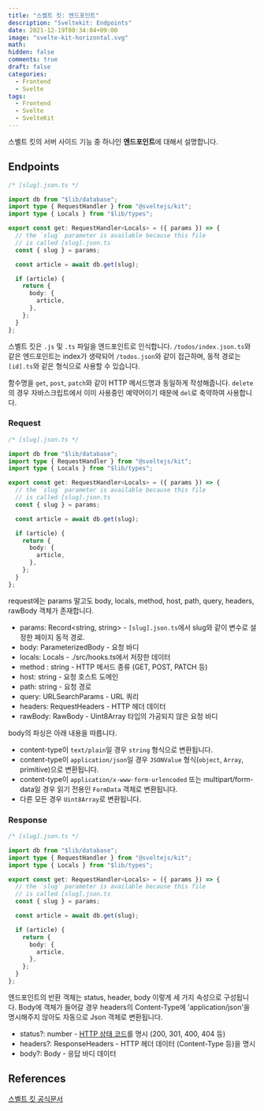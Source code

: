 ```yaml
---
title: "스벨트 킷: 엔드포인트"
description: "Sveltekit: Endpoints"
date: 2021-12-19T00:34:04+09:00
image: "svelte-kit-horizontal.svg"
math:
hidden: false
comments: true
draft: false
categories:
  - Frontend
  - Svelte
tags:
  - Frontend
  - Svelte
  - SvelteKit
---
```


스벨트 킷의 서버 사이드 기능 중 하나인 **엔드포인트**에 대해서 설명합니다.

## Endpoints

```ts
/* [slug].json.ts */

import db from "$lib/database";
import type { RequestHandler } from "@sveltejs/kit";
import type { Locals } from "$lib/types";

export const get: RequestHandler<Locals> = ({ params }) => {
  // the `slug` parameter is available because this file
  // is called [slug].json.ts
  const { slug } = params;

  const article = await db.get(slug);

  if (article) {
    return {
      body: {
        article,
      },
    };
  }
};
```

스벨트 킷은 `.js` 및 `.ts` 파일을 엔드포인트로 인식합니다. `/todos/index.json.ts`와 같은 엔드포인트는 index가 생략되어 `/todos.json`와 같이 접근하며, 동적 경로는 `[id].ts`와 같은 형식으로 사용할 수 있습니다.

함수명을 `get`, `post`, `patch`와 같이 HTTP 메서드명과 동일하게 작성해줍니다. `delete`의 경우 자바스크립트에서 이미 사용중인 예약어이기 때문에 `del`로 축약하여 사용합니다.

### Request

```ts {hl_lines=[7]}
/* [slug].json.ts */

import db from "$lib/database";
import type { RequestHandler } from "@sveltejs/kit";
import type { Locals } from "$lib/types";

export const get: RequestHandler<Locals> = ({ params }) => {
  // the `slug` parameter is available because this file
  // is called [slug].json.ts
  const { slug } = params;

  const article = await db.get(slug);

  if (article) {
    return {
      body: {
        article,
      },
    };
  }
};
```

request에는 params 말고도 body, locals, method, host, path, query, headers, rawBody 객체가 존재합니다.

- params: Record<string, string> - `[slug].json.ts`에서 slug와 같이 변수로 설정한 페이지 동적 경로.
- body: ParameterizedBody<Body> - 요청 바디
- locals: Locals - ./src/hooks.ts에서 저장한 데이터
- method : string - HTTP 메서드 종류 (GET, POST, PATCH 등)
- host: string - 요청 호스트 도메인
- path: string - 요청 경로
- query: URLSearchParams - URL 쿼리
- headers: RequestHeaders - HTTP 헤더 데이터
- rawBody: RawBody - Uint8Array 타입의 가공되지 않은 요청 바디

body의 파싱은 아래 내용을 따릅니다.

- content-type이 `text/plain`일 경우 `string` 형식으로 변환됩니다.
- content-type이 `application/json`일 경우 `JSONValue` 형식(`object`, `Array`, primitive)으로 변환됩니다.
- content-type이 `application/x-www-form-urlencoded` 또는 multipart/form-data일 경우 읽기 전용인 `FormData` 객체로 변환됩니다.
- 다른 모든 경우 `Uint8Array`로 변환됩니다.

### Response

```ts {hl_lines=["15-19"]}
/* [slug].json.ts */

import db from "$lib/database";
import type { RequestHandler } from "@sveltejs/kit";
import type { Locals } from "$lib/types";

export const get: RequestHandler<Locals> = ({ params }) => {
  // the `slug` parameter is available because this file
  // is called [slug].json.ts
  const { slug } = params;

  const article = await db.get(slug);

  if (article) {
    return {
      body: {
        article,
      },
    };
  }
};
```

엔드포인트의 반환 객체는 status, header, body 이렇게 세 가지 속성으로 구성됩니다. Body에 객체가 들어갈 경우 headers의 Content-Type에 'application/json'을 명시해주지 않아도 자동으로 Json 객체로 변환됩니다.

- status?: number - [HTTP 상태 코드](https://ko.wikipedia.org/wiki/HTTP_%EC%83%81%ED%83%9C_%EC%BD%94%EB%93%9C)를 명시 (200, 301, 400, 404 등)
- headers?: ResponseHeaders - HTTP 헤더 데이터 (Content-Type 등)을 명시
- body?: Body - 응답 바디 데이터

## References

[스벨트 킷 공식문서](https://kit.svelte.dev/docs#routing-endpoints)
